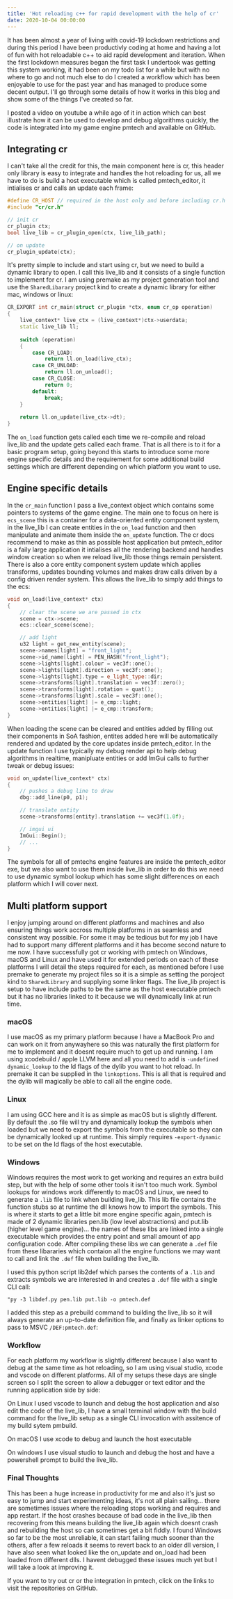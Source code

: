 ```yaml
---
title: 'Hot reloading c++ for rapid development with the help of cr'
date: 2020-10-04 00:00:00
---
```


It has been almost a year of living with covid-19 lockdown restrictions and during this period I have been productivly coding at home and having a lot of fun with hot reloadable c++ to aid rapid development and iteration. When the first lockdown measures began the first task I undertook was getting this system working, it had been on my todo list for a while but with no where to go and not much else to do I created a workflow which has been enjoyable to use for the past year and has managed to produce some decent output. I'll go through some details of how it works in this blog and show some of the things I've created so far.

I posted a video on youtube a while ago of it in action which can best illustrate how it can be used to develop and debug algorithms quickly, the code is integrated into my game engine pmtech and available on GitHub.

## Integrating cr 

I can't take all the credit for this, the main component here is cr, this header only library is easy to integrate and handles the hot reloading for us, all we have to do is build a host executable which is called pmtech_editor, it intialises cr and calls an update each frame:

```c++
#define CR_HOST // required in the host only and before including cr.h
#include "cr/cr.h"

// init cr
cr_plugin ctx;
bool live_lib = cr_plugin_open(ctx, live_lib_path);

// on update
cr_plugin_update(ctx);
```

It's pretty simple to include and start using cr, but we need to build a dynamic library to open. I call this live_lib and it consists of a single function to implement for cr. I am using premake as my project generation tool and use the `SharedLibarary` project kind to create a dynamic library for either mac, windows or linux:

```c++
CR_EXPORT int cr_main(struct cr_plugin *ctx, enum cr_op operation)
{
    live_context* live_ctx = (live_context*)ctx->userdata;
    static live_lib ll;
    
    switch (operation)
    {
        case CR_LOAD:
            return ll.on_load(live_ctx);
        case CR_UNLOAD:
            return ll.on_unload();
        case CR_CLOSE:
            return 0;
        default:
            break;
    }
    
    return ll.on_update(live_ctx->dt);
}
```
The `on_load` function gets called each time we re-compile and reload live_lib and the update gets called each frame. That is all there is to it for a basic program setup, going beyond this starts to introduce some more engine specific details and the requirement for some additional build settings which are different depending on which platform you want to use.

## Engine specific details

In the `cr_main` function I pass a live_context object which contains some pointers to systems of the game engine. The main one to focus on here is `ecs_scene` this is a container for a data-oriented entity component system, in the live_lib I can create entities in the `on_load` function and then manipulate and animate them inside the `on_update` function. The cr docs recommend to make as thin as possible host application but pmtech_editor is a faily large application it intialises all the rendering backend and handles window creation so when we reload live_lib those things remain persistent. There is also a core entity component system update which applies transforms, updates bounding volumes and makes draw calls driven by a config driven render system. This allows the live_lib to simply add things to the ecs:

```c++
void on_load(live_context* ctx)
{
    // clear the scene we are passed in ctx
    scene = ctx->scene;
    ecs::clear_scene(scene);

    // add light
    u32 light = get_new_entity(scene);
    scene->names[light] = "front_light";
    scene->id_name[light] = PEN_HASH("front_light");
    scene->lights[light].colour = vec3f::one();
    scene->lights[light].direction = vec3f::one();
    scene->lights[light].type = e_light_type::dir;
    scene->transforms[light].translation = vec3f::zero();
    scene->transforms[light].rotation = quat();
    scene->transforms[light].scale = vec3f::one();
    scene->entities[light] |= e_cmp::light;
    scene->entities[light] |= e_cmp::transform;
}
```

When loading the scene can be cleared and entities added by filling out their components in SoA fashion, entites added here will be automatically rendered and updated by the core updates inside pmtech_editor. In the update function I use typically my debug render api to help debug algorithms in realtime, manipluate entities or add ImGui calls to further tweak or debug issues:

```c++
void on_update(live_context* ctx)
{
    // pushes a debug line to draw
    dbg::add_line(p0, p1);

    // translate entity
    scene->transforms[entity].translation += vec3f(1.0f);

    // imgui ui
    ImGui::Begin();
    // ...
}
```

The symbols for all of pmtechs engine features are inside the pmtech_editor exe, but we also want to use them inside live_lib in order to do this we need to use dynamic symbol lookup which has some slight differences on each platform which I will cover next.


## Multi platform support

I enjoy jumping around on different platforms and machines and also ensuring things work accross multiple platforms in as seamless and consistent way possible. For some it may be tedious but for my job I have had to support many different platforms and it has become second nature to me now. I have successfully got cr working with pmtech on Windows, macOS and Linux and have used it for extended periods on each of these platforms I will detail the steps required for each, as mentioned before I use premake to generate my project files so it is a simple as setting the poroject kind to `SharedLibrary` and supplying some linker flags. The live_lib project is setup to have include paths to be the same as the host executable pmtech but it has no libraries linked to it because we will dynamically link at run time.

### macOS

I use macOS as my primary platform because I have a MacBook Pro and can work on it from anywayhere so this was naturally the first platform for me to implement and it doesnt require much to get up and running. I am using xcodebuild / apple LLVM here and all you need to add is `-undefined dynamic_lookup` to the ld flags of the dylib you want to hot reload. In premake it can be supplied in the `linkoptions`. This is all that is required and the dylib will magically be able to call all the engine code.

### Linux

I am using GCC here and it is as simple as macOS but is slightly different. By default the .so file will try and dynamically lookup the symbols when loaded but we need to export the symbols from the executable so they can be dynamically looked up at runtime. This simply requires `-export-dynamic` to be set on the ld flags of the host executable.

### Windows

Windows requires the most work to get working and requires an extra build step, but with the help of some other tools it isn't too much work. Symbol lookups for windows work differently to macOS and Linux, we need to generate a `.lib` file to link when building live_lib. This lib file contains the function stubs so at runtime the dll knows how to import the symbols. This is where it starts to get a little bit more engine specific again, pmtech is made of 2 dynamic libraries pen.lib (low level abstractions) and put.lib (higher level game engine)... the names of these libs are linked into a single executable which provides the entry point and small amount of app configuration code. After compiling these libs we can generate a `.def` file from these libararies which contaion all the engine functions we may want to call and link the `.def` file when building the live_lib.

I used this python script lib2def which parses the contents of a `.lib` and extracts symbols we are interested in and creates a `.def` file with a single CLI call:

```shell
"py -3 libdef.py pen.lib put.lib -o pmtech.def
```

I added this step as a prebuild command to building the live_lib so it will always generate an up-to-date definition file, and finally as linker options to pass to MSVC `/DEF:pmtech.def`:

### Workflow 

For each platform my workflow is slightly different because I also want to debug at the same time as hot reloading, so I am using visual studio, xcode and vscode on different platforms. All of my setups these days are single screen so I split the screen to allow a debugger or text editor and the running application side by side:

On Linux I used vscode to launch and debug the host application and also edit the code of the live_lib, I have a small terminal window with the build command for the live_lib setup as a single CLI invocation with assitence of my build sytem pmbuild.

On macOS I use xcode to debug and launch the host executable 

On windows I use visual studio to launch and debug the host and have a powershell prompt to build the live_lib.

### Final Thoughts

This has been a huge increase in productivity for me and also it's just so easy to jump and start experimenting ideas, it's not all plain sailing... there are sometimes issues where the reloading stops working and requires and app restart. If the host crashes because of bad code in the live_lib then recovering from this means building the live_lib again which doesnt crash and rebuilding the host so can sometimes get a bit fiddly. I found Windows so far to be the most unreliable, it can start failing much sooner than the others, after a few reloads it seems to revert back to an older dll version, I have also seen what looked like the on_update and on_load had been loaded from different dlls. I havent debugged these issues much yet but I will take a look at improving it.

If you want to try out cr or the integration in pmtech, click on the links to visit the repositories on GitHub.




